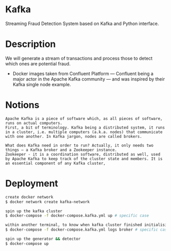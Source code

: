 # Kafka
Streaming Fraud Detection System based on Kafka and Python interface.

# Description
We will generate a stream of transactions and process those to detect which ones are potential fraud.
- Docker images taken from Confluent Platform — Confluent being a major actor in the Apache Kafka community — and was inspired by their Kafka single node example.


# Notions
```
Apache Kafka is a piece of software which, as all pieces of software, runs on actual computers.
First, a bit of terminology. Kafka being a distributed system, it runs in a cluster, i.e. multiple computers (a.k.a. nodes) that communicate with one another. In Kafka jargon, nodes are called brokers.
```

```
What does Kafka need in order to run? Actually, it only needs two things — a Kafka broker and a Zookeeper instance.
Zookeeper - it is a coordination software, distributed as well, used by Apache Kafka to keep track of the cluster state and members. It is an essential component of any Kafka cluster,
 ```

# Deployment
```bash
create docker network
$ docker network create kafka-network

spin up the kafka cluster 
$ docker-compose -f docker-compose.kafka.yml up # specific case

within another terminal, to know when kafka cluster finished initialising 
$ docker-compose -f docker-compose.kafka.yml logs broker # specific case

spin up the generator && detector  
$ docker-compose up
```